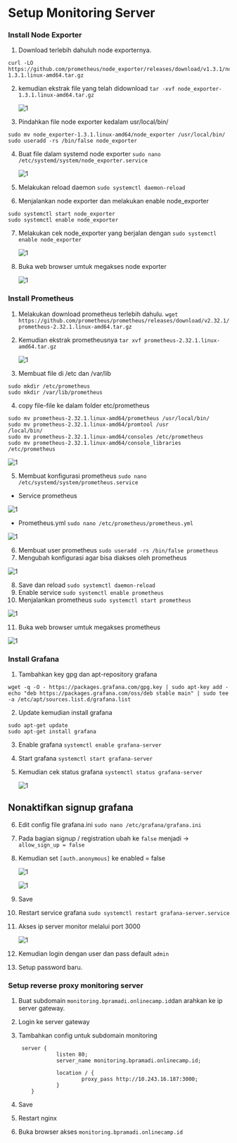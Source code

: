 # Setup Monitoring Server

### Install Node Exporter

1. Download terlebih dahuluh node exporternya.

```
curl -LO https://github.com/prometheus/node_exporter/releases/download/v1.3.1/node_exporter-1.3.1.linux-amd64.tar.gz
```

2. kemudian ekstrak file yang telah didownload `tar -xvf node_exporter-1.3.1.linux-amd64.tar.gz`

   ![1](assets/node-1.png)

3. Pindahkan file node exporter kedalam usr/local/bin/

```
sudo mv node_exporter-1.3.1.linux-amd64/node_exporter /usr/local/bin/
sudo useradd -rs /bin/false node_exporter
```

4. Buat file dalam systemd node exporter `sudo nano /etc/systemd/system/node_exporter.service`

   ![1](assets/node-3.png)

5. Melakukan reload daemon `sudo systemctl daemon-reload`

6. Menjalankan node exporter dan melakukan enable node_exporter

```
sudo systemctl start node_exporter
sudo systemctl enable node_exporter
```

7. Melakukan cek node_exporter yang berjalan dengan `sudo systemctl enable node_exporter`

   ![1](assets/node-3.png)

8. Buka web browser umtuk megakses node exporter

   ![1](assets/node-3.png)

### Install Prometheus

1. Melakukan download prometheus terlebih dahulu. `wget https://github.com/prometheus/prometheus/releases/download/v2.32.1/prometheus-2.32.1.linux-amd64.tar.gz`

2. Kemudian ekstrak prometheusnya `tar xvf prometheus-2.32.1.linux-amd64.tar.gz`

   ![1](assets/prometheus-1.png)

3. Membuat file di /etc dan /var/lib

```
sudo mkdir /etc/prometheus
sudo mkdir /var/lib/prometheus
```

4. copy file-file ke dalam folder etc/prometheus

```
sudo mv prometheus-2.32.1.linux-amd64/prometheus /usr/local/bin/
sudo mv prometheus-2.32.1.linux-amd64/promtool /usr
/local/bin/
sudo mv prometheus-2.32.1.linux-amd64/consoles /etc/prometheus
sudo mv prometheus-2.32.1.linux-amd64/console_libraries /etc/prometheus
```

![1](assets/prometheus-3.png)

5. Membuat konfigurasi prometheus `sudo nano /etc/systemd/system/prometheus.service`

- Service prometheus

![1](assets/prometheus-4.png)

- Prometheus.yml `sudo nano /etc/prometheus/prometheus.yml`

![1](assets/prometheus-5.png)

6. Membuat user prometheus `sudo useradd -rs /bin/false prometheus`
7. Mengubah konfigurasi agar bisa diakses oleh prometheus

![1](assets/prometheus-6.png)

8. Save dan reload `sudo systemctl daemon-reload`
9. Enable service `sudo systemctl enable prometheus`
10. Menjalankan prometheus `sudo systemctl start prometheus`

![1](assets/prometheus-7.png)

11. Buka web browser umtuk megakses prometheus

![1](assets/prometheus-8.png)

### Install Grafana

1. Tambahkan key gpg dan apt-repository grafana

```
wget -q -O - https://packages.grafana.com/gpg.key | sudo apt-key add -
echo "deb https://packages.grafana.com/oss/deb stable main" | sudo tee -a /etc/apt/sources.list.d/grafana.list
```

2. Update kemudian install grafana

```
sudo apt-get update
sudo apt-get install grafana
```

3. Enable grafana `systemctl enable grafana-server`
4. Start grafana `systemctl start grafana-server`
5. Kemudian cek status grafana `systemctl status grafana-server`

   ![1](assets/grafana-3.png)

## Nonaktifkan signup grafana

6. Edit config file grafana.ini `sudo nano /etc/grafana/grafana.ini`
7. Pada bagian signup / registration ubah ke `false` menjadi -> `allow_sign_up = false`
8. Kemudian set `[auth.anonymous]` ke enabled = false

   ![1](assets/grafana-4.png)

   ![1](assets/grafana-5.png)

9. Save
10. Restart service grafana `sudo systemctl restart grafana-server.service`
11. Akses ip server monitor melalui port 3000

    ![1](assets/grafana-6.png)

12. Kemudian login dengan user dan pass default `admin`
13. Setup password baru.

### Setup reverse proxy monitoring server

1. Buat subdomain `monitoring.bpramadi.onlinecamp.id`dan arahkan ke ip server gateway.
2. Login ke server gateway
3. Tambahkan config untuk subdomain monitoring

   ```
    server {
               listen 80;
               server_name monitoring.bpramadi.onlinecamp.id;

               location / {
                       proxy_pass http://10.243.16.187:3000;
               }
       }

   ```

4. Save
5. Restart nginx
6. Buka browser akses `monitoring.bpramadi.onlinecamp.id`
